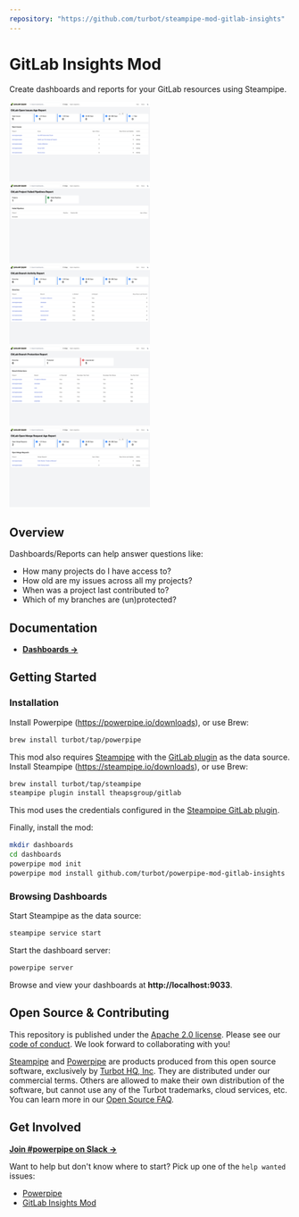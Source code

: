```yaml
---
repository: "https://github.com/turbot/steampipe-mod-gitlab-insights"
---
```


# GitLab Insights Mod

Create dashboards and reports for your GitLab resources using Steampipe.

<img src="https://raw.githubusercontent.com/turbot/steampipe-mod-gitlab-insights/add-new-checks/docs/images/open_issue_age_report.png" width="50%" type="thumbnail"/>
<img src="https://raw.githubusercontent.com/turbot/steampipe-mod-gitlab-insights/add-new-checks/docs/images/project_failed_pipeline_report.png" width="50%" type="thumbnail"/>
<img src="https://raw.githubusercontent.com/turbot/steampipe-mod-gitlab-insights/add-new-checks/docs/images/branch_activity_report.png" width="50%" type="thumbnail"/>
<img src="https://raw.githubusercontent.com/turbot/steampipe-mod-gitlab-insights/add-new-checks/docs/images/branch_protection_report.png" width="50%" type="thumbnail"/>
<img src="https://raw.githubusercontent.com/turbot/steampipe-mod-gitlab-insights/add-new-checks/docs/images/open_mr_age_report.png" width="50%" type="thumbnail"/>

## Overview

Dashboards/Reports can help answer questions like:

- How many projects do I have access to?
- How old are my issues across all my projects?
- When was a project last contributed to?
- Which of my branches are (un)protected?

## Documentation

- **[Dashboards →](https://hub-powerpipe-io-git-development-turbot.vercel.app/mods/turbot/gitlab_insights/dashboards)**

## Getting Started

### Installation

Install Powerpipe (https://powerpipe.io/downloads), or use Brew:

```sh
brew install turbot/tap/powerpipe
```

This mod also requires [Steampipe](https://steampipe.io) with the [GitLab plugin](https://hub.steampipe.io/plugins/theapsgroup/gitlab) as the data source. Install Steampipe (https://steampipe.io/downloads), or use Brew:

```sh
brew install turbot/tap/steampipe
steampipe plugin install theapsgroup/gitlab
```

This mod uses the credentials configured in the [Steampipe GitLab plugin](https://hub.steampipe.io/plugins/theapsgroup/gitlab#configuration).

Finally, install the mod:

```sh
mkdir dashboards
cd dashboards
powerpipe mod init
powerpipe mod install github.com/turbot/powerpipe-mod-gitlab-insights
```

### Browsing Dashboards

Start Steampipe as the data source:

```sh
steampipe service start
```

Start the dashboard server:

```sh
powerpipe server
```

Browse and view your dashboards at **http://localhost:9033**.

## Open Source & Contributing

This repository is published under the [Apache 2.0 license](https://www.apache.org/licenses/LICENSE-2.0). Please see our [code of conduct](https://github.com/turbot/.github/blob/main/CODE_OF_CONDUCT.md). We look forward to collaborating with you!

[Steampipe](https://steampipe.io) and [Powerpipe](https://powerpipe.io) are products produced from this open source software, exclusively by [Turbot HQ, Inc](https://turbot.com). They are distributed under our commercial terms. Others are allowed to make their own distribution of the software, but cannot use any of the Turbot trademarks, cloud services, etc. You can learn more in our [Open Source FAQ](https://turbot.com/open-source).

## Get Involved

**[Join #powerpipe on Slack →](https://turbot.com/community/join)**

Want to help but don't know where to start? Pick up one of the `help wanted` issues:

- [Powerpipe](https://github.com/turbot/powerpipe/labels/help%20wanted)
- [GitLab Insights Mod](https://github.com/turbot/steampipe-mod-gitlab-insights/labels/help%20wanted)